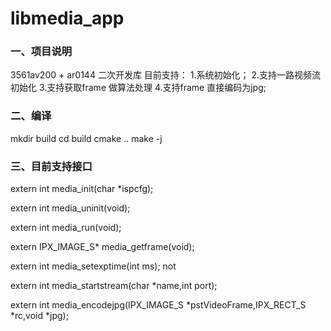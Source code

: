 # libmedia_app
### 一、项目说明

3561av200 + ar0144 二次开发库
目前支持：
1.系统初始化；
2.支持一路视频流初始化
3.支持获取frame 做算法处理
4.支持frame 直接编码为jpg;


### 二、编译
mkdir build
cd build
cmake ..
make -j


### 三、目前支持接口

extern int media_init(char *ispcfg);

extern int media_uninit(void);

extern int media_run(void);

extern IPX_IMAGE_S* media_getframe(void);

extern int media_setexptime(int ms); not

extern int media_startstream(char *name,int port);

extern int media_encodejpg(IPX_IMAGE_S *pstVideoFrame,IPX_RECT_S *rc,void *jpg);


